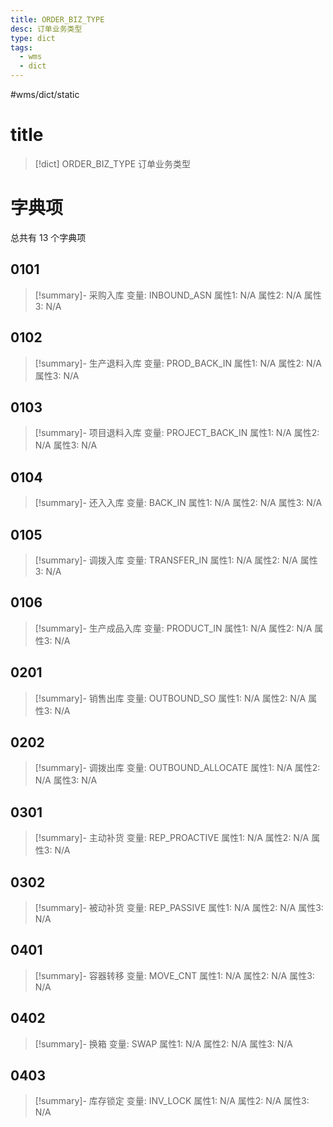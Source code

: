 ```yaml
---
title: ORDER_BIZ_TYPE
desc: 订单业务类型
type: dict
tags:
  - wms
  - dict
---
```

#wms/dict/static

# title
>[!dict] ORDER_BIZ_TYPE
> 订单业务类型

# 字典项
总共有 13 个字典项
## 0101
>[!summary]- 采购入库
>变量: INBOUND_ASN
>属性1: N/A
>属性2: N/A
>属性3: N/A

## 0102
>[!summary]- 生产退料入库
>变量: PROD_BACK_IN
>属性1: N/A
>属性2: N/A
>属性3: N/A

## 0103
>[!summary]- 项目退料入库
>变量: PROJECT_BACK_IN
>属性1: N/A
>属性2: N/A
>属性3: N/A

## 0104
>[!summary]- 还入入库
>变量: BACK_IN
>属性1: N/A
>属性2: N/A
>属性3: N/A

## 0105
>[!summary]- 调拨入库
>变量: TRANSFER_IN
>属性1: N/A
>属性2: N/A
>属性3: N/A

## 0106
>[!summary]- 生产成品入库
>变量: PRODUCT_IN
>属性1: N/A
>属性2: N/A
>属性3: N/A

## 0201
>[!summary]- 销售出库
>变量: OUTBOUND_SO
>属性1: N/A
>属性2: N/A
>属性3: N/A

## 0202
>[!summary]- 调拨出库
>变量: OUTBOUND_ALLOCATE
>属性1: N/A
>属性2: N/A
>属性3: N/A

## 0301
>[!summary]- 主动补货
>变量: REP_PROACTIVE
>属性1: N/A
>属性2: N/A
>属性3: N/A

## 0302
>[!summary]- 被动补货
>变量: REP_PASSIVE
>属性1: N/A
>属性2: N/A
>属性3: N/A

## 0401
>[!summary]- 容器转移
>变量: MOVE_CNT
>属性1: N/A
>属性2: N/A
>属性3: N/A

## 0402
>[!summary]- 换箱
>变量: SWAP
>属性1: N/A
>属性2: N/A
>属性3: N/A

## 0403
>[!summary]- 库存锁定
>变量: INV_LOCK
>属性1: N/A
>属性2: N/A
>属性3: N/A
